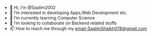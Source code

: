 - 👋 Hi, I’m @Saalim2002
- 👀 I’m interested in developing Apps,Web Development etc.
- 🌱 I’m currently learning Computer Science
- 💞️ I’m looking to collaborate on Backend related stuffs
- 📫 How to reach me through my email-SaalimShaikh078@gmail.com

<!---
Saalim2002/Saalim2002 is a ✨ special ✨ repository because its `README.md` (this file) appears on your GitHub profile.
You can click the Preview link to take a look at your changes.
--->
